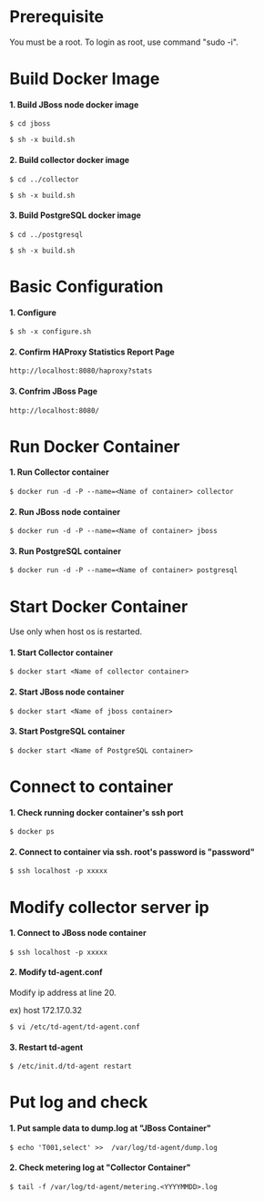 Prerequisite
=====

You must be a root. To login as root, use command "sudo -i".


Build Docker Image
=====
#### 1. Build JBoss node docker image
```
$ cd jboss

$ sh -x build.sh
```

#### 2. Build collector docker image
```
$ cd ../collector

$ sh -x build.sh
```

#### 3. Build PostgreSQL docker image
```
$ cd ../postgresql

$ sh -x build.sh
```

Basic Configuration
=====
#### 1. Configure
```
$ sh -x configure.sh
```

#### 2. Confirm HAProxy Statistics Report Page
```
http://localhost:8080/haproxy?stats
```

#### 3. Confrim JBoss Page
```
http://localhost:8080/
```

Run Docker Container
=====
#### 1. Run Collector container
```
$ docker run -d -P --name=<Name of container> collector
```

#### 2. Run JBoss node container
```
$ docker run -d -P --name=<Name of container> jboss
```

#### 3. Run PostgreSQL container
```
$ docker run -d -P --name=<Name of container> postgresql
```

Start Docker Container
=====
Use only when host os is restarted.

#### 1. Start Collector container
```
$ docker start <Name of collector container>
```

#### 2. Start JBoss node container
```
$ docker start <Name of jboss container>
```

#### 3. Start PostgreSQL container
```
$ docker start <Name of PostgreSQL container>
```

Connect to container
=====

#### 1. Check running docker container's ssh port
```
$ docker ps
```

#### 2. Connect to container via ssh. root's password is "password"
```
$ ssh localhost -p xxxxx
```

Modify collector server ip
=====

#### 1. Connect to JBoss node container
```
$ ssh localhost -p xxxxx
```

#### 2. Modify td-agent.conf
Modify ip address at line 20.

ex) host 172.17.0.32
```
$ vi /etc/td-agent/td-agent.conf
```

#### 3. Restart td-agent
```
$ /etc/init.d/td-agent restart
```

Put log and check
=====

#### 1. Put sample data to dump.log at "JBoss Container"
```
$ echo 'T001,select' >>  /var/log/td-agent/dump.log
```

#### 2. Check metering log at "Collector Container"
```
$ tail -f /var/log/td-agent/metering.<YYYYMMDD>.log
```
